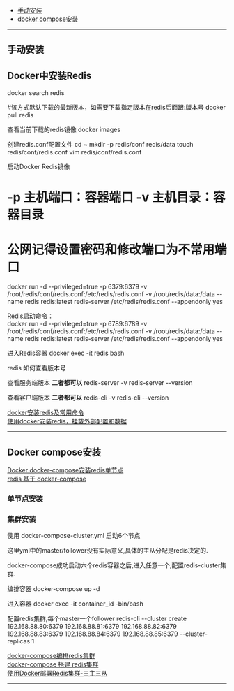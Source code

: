 - [手动安装](#手动安装)
- [docker compose安装](#Docker-compose安装)


---------------------------------------------------------------------------------------------------------------------
## 手动安装


## Docker中安装Redis

docker search redis

#该方式默认下载的最新版本，如需要下载指定版本在redis后面跟:版本号
docker pull redis

查看当前下载的redis镜像
docker images


创建redis.conf配置文件
cd ~
mkdir -p redis/conf redis/data
touch redis/conf/redis.conf
vim redis/conf/redis.conf


启动Docker Redis镜像
# -p 主机端口：容器端口      -v 主机目录：容器目录

# 公网记得设置密码和修改端口为不常用端口
docker run -d --privileged=true -p 6379:6379 -v /root/redis/conf/redis.conf:/etc/redis/redis.conf -v /root/redis/data:/data --name redis redis:latest redis-server /etc/redis/redis.conf --appendonly yes


Redis启动命令：  
docker run -d --privileged=true -p 6789:6789 -v /root/redis/conf/redis.conf:/etc/redis/redis.conf -v /root/redis/data:/data --name redis redis:latest redis-server /etc/redis/redis.conf --appendonly yes

进入Redis容器
docker exec -it redis bash

redis 如何查看版本号

查看服务端版本
**二者都可以**
redis-server -v 
redis-server --version

查看客户端版本
**二者都可以**
redis-cli -v 
redis-cli --version


[docker安装redis及常用命令](https://blog.csdn.net/u011191463/article/details/83383404)  
[使用docker安装redis，挂载外部配置和数据](https://blog.csdn.net/woniu211111/article/details/80970560)


---------------------------------------------------------------------------------------------------------------------

## Docker compose安装



[Docker docker-compose安装redis单节点](https://www.jianshu.com/p/95cd92a0fd66)  
[redis 基于 docker-compose](https://www.jianshu.com/p/d942b749889f)  
[]()


### 单节点安装



### 集群安装

使用 docker-compose-cluster.yml 启动6个节点

这里yml中的master/follower没有实际意义,具体的主从分配是redis决定的.

docker-compose成功启动六个redis容器之后,进入任意一个,配置redis-cluster集群.



编排容器
docker-compose up -d

进入容器
docker exec -it container_id -bin/bash

配置redis集群,每个master一个follower
redis-cli --cluster create
192.168.88.80:6379
192.168.88.81:6379
192.168.88.82:6379
192.168.88.83:6379
192.168.88.84:6379
192.168.88.85:6379
--cluster-replicas 1


[docker-compose编排redis集群](https://segmentfault.com/a/1190000039024451)  
[docker-compose 搭建 redis集群](https://www.jianshu.com/p/ce14357cf0b4)  
[使用Docker部署Redis集群-三主三从](https://jasonkayzk.github.io/2020/01/17/%E4%BD%BF%E7%94%A8Docker%E9%83%A8%E7%BD%B2Redis%E9%9B%86%E7%BE%A4-%E4%B8%89%E4%B8%BB%E4%B8%89%E4%BB%8E/)  
[]()  



---------------------------------------------------------------------------------------------------------------------


